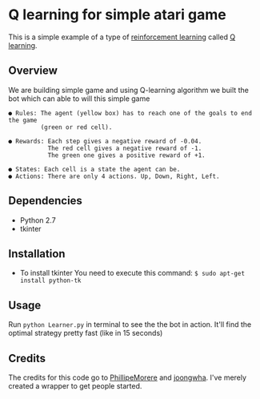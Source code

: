 # Q learning for simple atari game

This is a simple example of a type of [reinforcement learning](https://en.wikipedia.org/wiki/Reinforcement_learning)
called [Q learning](https://en.wikipedia.org/wiki/Q-learning). 

## Overview

We are building simple game and using Q-learning algorithm we built the bot which can able to will this simple game

	● Rules: The agent (yellow box) has to reach one of the goals to end the game 
	         (green or red cell).
	
	● Rewards: Each step gives a negative reward of -0.04. 
	           The red cell gives a negative reward of -1. 
	           The green one gives a positive reward of +1.
	           
	● States: Each cell is a state the agent can be.
	● Actions: There are only 4 actions. Up, Down, Right, Left.

## Dependencies

- Python 2.7
- tkinter

## Installation
- To install tkinter You need to execute this command: ```$ sudo apt-get install python-tk```

## Usage

Run `python Learner.py` in terminal to see the the bot in action. It'll find the optimal strategy pretty fast (like in 15 seconds)

## Credits

The credits for this code go to [PhillipeMorere](https://github.com/PhilippeMorere) and [joongwha](https://github.com/joongwha). I've merely created a wrapper to get people started.
